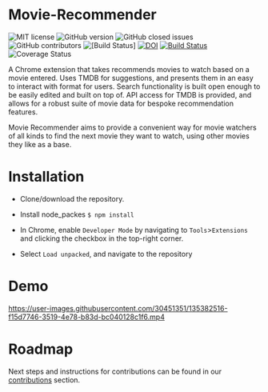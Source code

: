 # Movie-Recommender

![MIT license](https://img.shields.io/badge/License-MIT-green.svg)
![GitHub version](https://img.shields.io/github/manifest-json/v/arnoldlee850807/Movie-Recommender)
![GitHub closed issues](https://img.shields.io/github/issues/arnoldlee850807/Movie-Recommender)
![GitHub contributors](https://img.shields.io/github/contributors/arnoldlee850807/Movie-Recommender)
![[Build Status]](https://img.shields.io/gitlab/pipeline/arnoldlee850807/Movie-Recommender)
[![DOI](https://zenodo.org/badge/410278639.svg)](https://zenodo.org/badge/latestdoi/410278639)
[![Build Status](https://app.travis-ci.com/arnoldlee850807/Movie-Recommender.svg?branch=main)](https://app.travis-ci.com/arnoldlee850807/Movie-Recommender)
![Coverage Status](https://img.shields.io/gitlab/coverage/arnoldlee850807/Movie-Recommender)

A Chrome extension that takes recommends movies to watch based on a movie entered. Uses TMDB for suggestions, and presents them in an easy to interact with format for users. Search functionality is built open enough to be easily edited and built on top of. API access for TMDB is provided, and allows for a robust suite of movie data for bespoke recommendation features.

Movie Recommender aims to provide a convenient way for movie watchers of all kinds to find the next movie they want to watch, using other movies they like as a base.


# Installation

- Clone/download the repository.
- Install node_packes
`$ npm install`

- In Chrome, enable `Developer Mode` by navigating to `Tools`>`Extensions` and clicking the checkbox in the top-right corner.
- Select `Load unpacked`, and navigate to the repository

# Demo

https://user-images.githubusercontent.com/30451351/135382516-f15d7746-3519-4e78-b83d-bc040128c1f6.mp4

# Roadmap

Next steps and instructions for contributions can be found in our [contributions](https://github.com/arnoldlee850807/Movie-Recommender/CONTRIBUTING.md) section.

